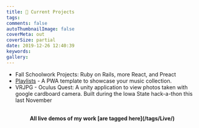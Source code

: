 ```yaml
---
title: 📌 Current Projects
tags:
comments: false
autoThumbnailImage: false
coverMeta: out
coverSize: partial
date: 2019-12-26 12:40:39
keywords:
gallery:
---
```


* Fall Schoolwork Projects: Ruby on Rails, more React, and Preact
* [Playlists](https://github.com/bmitchinson/Playlists) - A PWA template 
to showcase your music collection.
* VRJPG - Oculus Quest: A unity application to view photos taken with google
cardboard camera. Built during the Iowa State hack-a-thon this last November
</br></br>
<p align='center'><b> All live demos of my work [are tagged here](/tags/Live/) <b></p>